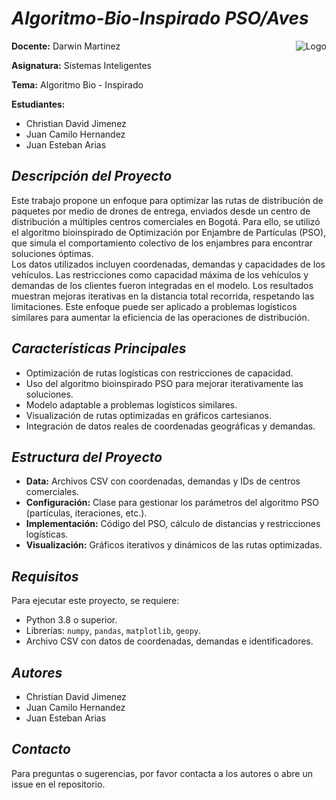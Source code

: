 # *Algoritmo-Bio-Inspirado PSO/Aves*

<div> 
<img src="https://res-5.cloudinary.com/crunchbase-production/image/upload/c_lpad,h_256,w_256,f_auto,q_auto:eco/v1455514364/pim02bzqvgz0hibsra41.png" align="right" alt="Logo">
<p><strong>Docente:</strong> Darwin Martinez</p>
<p><strong>Asignatura:</strong> Sistemas Inteligentes</p>
<p><strong>Tema:</strong> Algoritmo Bio - Inspirado</p>
<p><strong>Estudiantes:</strong></p>
<ul>
    <li>Christian David Jimenez</li>
    <li>Juan Camilo Hernandez</li>
    <li>Juan Esteban Arias</li>
</ul>
</div>

## *Descripción del Proyecto*
Este trabajo propone un enfoque para optimizar las rutas de distribución de paquetes por medio de drones de entrega, enviados desde un centro de distribución a múltiples centros comerciales en Bogotá. Para ello, se utilizó el algoritmo bioinspirado de Optimización por Enjambre de Partículas (PSO), que simula el comportamiento colectivo de los enjambres para encontrar soluciones óptimas.  
Los datos utilizados incluyen coordenadas, demandas y capacidades de los vehículos. Las restricciones como capacidad máxima de los vehículos y demandas de los clientes fueron integradas en el modelo. Los resultados muestran mejoras iterativas en la distancia total recorrida, respetando las limitaciones. Este enfoque puede ser aplicado a problemas logísticos similares para aumentar la eficiencia de las operaciones de distribución.

## *Características Principales*
<ul>
    <li>Optimización de rutas logísticas con restricciones de capacidad.</li>
    <li>Uso del algoritmo bioinspirado PSO para mejorar iterativamente las soluciones.</li>
    <li>Modelo adaptable a problemas logísticos similares.</li>
    <li>Visualización de rutas optimizadas en gráficos cartesianos.</li>
    <li>Integración de datos reales de coordenadas geográficas y demandas.</li>
</ul>

## *Estructura del Proyecto*
<ul>
    <li><strong>Data:</strong> Archivos CSV con coordenadas, demandas y IDs de centros comerciales.</li>
    <li><strong>Configuración:</strong> Clase para gestionar los parámetros del algoritmo PSO (partículas, iteraciones, etc.).</li>
    <li><strong>Implementación:</strong> Código del PSO, cálculo de distancias y restricciones logísticas.</li>
    <li><strong>Visualización:</strong> Gráficos iterativos y dinámicos de las rutas optimizadas.</li>
</ul>

## *Requisitos*
Para ejecutar este proyecto, se requiere:
<ul>
    <li>Python 3.8 o superior.</li>
    <li>Librerías: <code>numpy</code>, <code>pandas</code>, <code>matplotlib</code>, <code>geopy</code>.</li>
    <li>Archivo CSV con datos de coordenadas, demandas e identificadores.</li>
</ul>

## *Autores*
<ul>
    <li>Christian David Jimenez</li>
    <li>Juan Camilo Hernandez</li>
    <li>Juan Esteban Arias</li>
</ul>


## *Contacto*
Para preguntas o sugerencias, por favor contacta a los autores o abre un issue en el repositorio.
